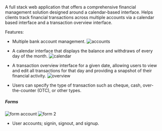 A full stack web application that offers a comprehensive financial management solution designed around a calendar-based interface. Helps clients track financial transactions across multiple accounts via a calendar based interface and a transaction overview interface.

Features:
- Multiple bank account management.
![accounts](https://github.com/user-attachments/assets/d9afe5d4-4673-46b1-a3cc-49d882fbc9d4)

- A calendar interface that displays the balance and withdraws of every day of the month.
![calendar](https://github.com/user-attachments/assets/72754168-f921-4c96-b404-128c084c5524)

- A transaction overview interface for a given date, allowing users to view and edit all transactions for that day and providing a snapshot of their financial activity.
![overview](https://github.com/user-attachments/assets/a0429441-fc38-481b-8050-9402112cb164)

- Users can specify the type of transaction such as cheque, cash, over-the-counter (OTC), or other types.
##### Forms
![form account](https://github.com/user-attachments/assets/8d2ea27d-85b8-400e-9e7c-42779222955e)
![form 2](https://github.com/user-attachments/assets/3c2cc435-31b5-445e-b78e-b026e347b65f)

- User accounts; signin, signout, and signup.

